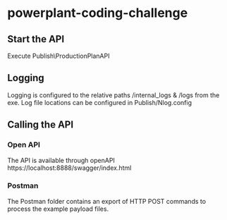 # powerplant-coding-challenge


## Start the API

Execute Publish\ProductionPlanAPI

## Logging

Logging is configured to the relative paths /internal_logs & /logs from the exe.
Log file locations can be configured in Publish/Nlog.config


## Calling the API

### Open API
The API is available through openAPI
https://localhost:8888/swagger/index.html

### Postman

The Postman folder contains an export of HTTP POST commands to process the example payload files.

